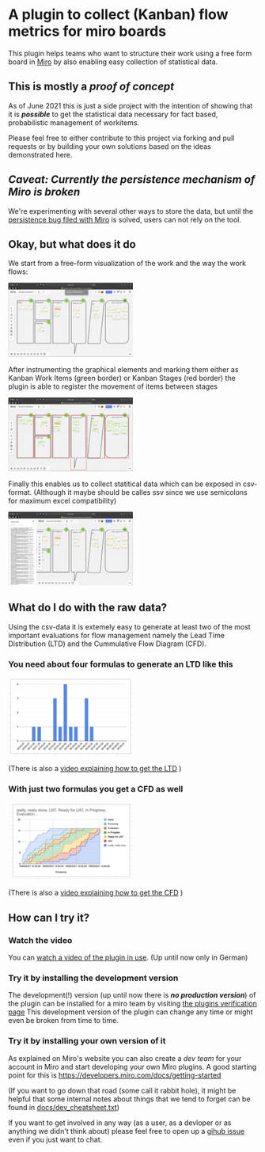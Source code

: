 # A plugin to collect (Kanban) flow metrics for miro boards

This plugin helps teams who want to structure their work using a free form 
board in [Miro](https://miro.com/) by also enabling easy collection of 
statistical data. 

## This is mostly a _proof of concept_

As of June 2021 this is just a side project with the intention of showing that
it is _**possible**_ to get the statistical data necessary for fact based,
probabilistic management of workitems.

Please feel free to either contribute to this project via forking and pull requests or by building your own solutions based on the ideas demonstrated here.

## _**Caveat: Currently the persistence mechanism of Miro is broken**_

We're experimenting with several other ways to store the data, but until the
[persistence bug filed with
Miro](https://community.miro.com/developer-platform-and-apis-57/metadata-updated-are-not-persistent-4761)
is solved, users can not rely on the tool.

## Okay, but what does it do
We start from a free-form visualization of the work and the way the work flows:

<img src="./docs/images/flowmetrics-testboard.jpg" alt="Screenshot of a board" width="50%">

After instrumenting the graphical elements and marking them either as Kanban Work Items (green border) or Kanban Stages (red border) the plugin is able to register the movement of items between stages

<img src="./docs/images/flowmetrics-kanban-items-highlighted.jpg" alt="Screenshot of highlighted items" width="50%">

Finally this enables us to collect statitical data which can be exposed in csv-format. (Although it maybe should be calles ssv since we use semicolons for maximum excel compatibility)

<img src="./docs/images/flowmetrics-showing-data.jpg" alt="Screenshot of exposed flow-data" width="50%">

## What do I do with the raw data?
Using the csv-data it is extemely easy to generate at least two of the most important evaluations for flow management namely the Lead Time Distribution (LTD) and the Cummulative Flow Diagram (CFD).

###  You need about four formulas to generate an LTD like this

<img src="./docs/images/flowmetrics-ltd.jpg" alt="A lead time distribution in Google Sheets" width="50%">

(There is also a [video explaining how to get the LTD](https://youtu.be/yzTEHlVWCoQ) )

### With just two formulas you get a CFD as well

<img src="./docs/images/flowmetrics-cfd.jpg" alt="A CFD genrated from sample data" width="50%">

(There is also a [video explaining how to get the CFD](https://youtu.be/TmJg6CwUu64) )

## How can I try it?

### Watch the video
You can [watch a video of the plugin in use](https://youtu.be/2xiKMR-zCX4). (Up until now only in German)

### Try it by installing the development version
The development(!) version (up until now there is **_no production version_**) of the plugin can be installed for a miro team by visiting [the plugins verification page](https://miro.com/oauth/authorize/?response_type=code&client_id=3074457348136685529&redirect_uri=https%3A%2F%2Fmiroplugins.devisive.de%2Fflowmetrics%2Finstall.php) This development version of the plugin can change any time or might even be broken from time to time. 

### Try it by installing your own version of it
As explained on Miro's website you can also create a _dev team_ for your account in Miro and start developing your own Miro plugins. A good starting point for this is https://developers.miro.com/docs/getting-started

(If you want to go down that road (some call it rabbit hole), it might be helpful that some internal notes about things that we tend to forget can be found in [docs/dev_cheatsheet.txt](docs/dev_cheatsheet.txt))

If you want to get involved in any way (as a user, as a devloper or as anything we didn't think about) please feel free to open up a [gihub issue](https://github.com/MichaelMahlberg/mirometrics/issues/new) even if you just want to chat.